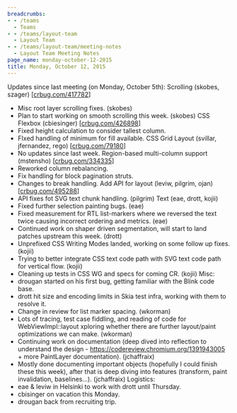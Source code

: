 ```yaml
---
breadcrumbs:
- - /teams
  - Teams
- - /teams/layout-team
  - Layout Team
- - /teams/layout-team/meeting-notes
  - Layout Team Meeting Notes
page_name: monday-october-12-2015
title: Monday, October 12, 2015
---
```


Updates since last meeting (on Monday, October 5th):
Scrolling (skobes, szager) \[[crbug.com/417782](http://crbug.com/417782)\]
- Misc root layer scrolling fixes. (skobes)
- Plan to start working on smooth scrolling this week. (skobes)
CSS Flexbox (cbiesinger) \[[crbug.com/426898](http://crbug.com/426898)\]
- Fixed height calculation to consider tallest column.
- FIxed handling of minimum for fill available.
CSS Grid Layout (svillar, jfernandez, rego)
\[[crbug.com/79180](http://crbug.com/79180)\]
- No updates since last week.
Region-based multi-column support (mstensho)
\[[crbug.com/334335](http://crbug.com/334335)\]
- Reworked column rebalancing.
- Fix handling for block pagination struts.
- Changes to break handling.
Add API for layout (leviw, pilgrim, ojan)
\[[crbug.com/495288](http://crbug.com/495288)\]
- API fixes fot SVG text chunk handling. (pilgrim)
Text (eae, drott, kojii)
- Fixed further selection painting bugs. (eae)
- Fixed measurement for RTL list-markers where we reversed the
text twice causing incorrect ordering and metrics. (eae)
- Continued work on shaper driven segmentation, will start to
land patches upstream this week. (drott)
- Unprefixed CSS Writing Modes landed, working on some follow up
fixes. (kojii)
- Trying to better integrate CSS text code path with SVG text code
path for vertical flow. (kojii)
- Cleaning up tests in CSS WG and specs for coming CR. (kojii)
Misc:
- drougan started on his first bug, getting familiar with the
Blink code base.
- drott hit size and encoding limits in Skia test infra, working
with them to resolve it.
- Change in review for list marker spacing. (wkorman)
- Lots of tracing, test case fiddling, and reading of code for
WebViewImpl::layout xploring whether there are further layout/paint
optimizations we can make. (wkorman)
- Continuing work on documentation (deep dived into reflection to
understand the design - <https://codereview.chromium.org/1391943005> +
more PaintLayer documentation). (jchaffraix)
- Mostly done documenting important objects (hopefully I could finish
these this week), after that is deep diving into features (transform,
paint invalidation, baselines...). (jchaffraix)
Logistics:
- eae & leviw in Helsinki to work with drott until Thursday.
- cbisinger on vacation this Monday.
- drougan back from recruiting trip.